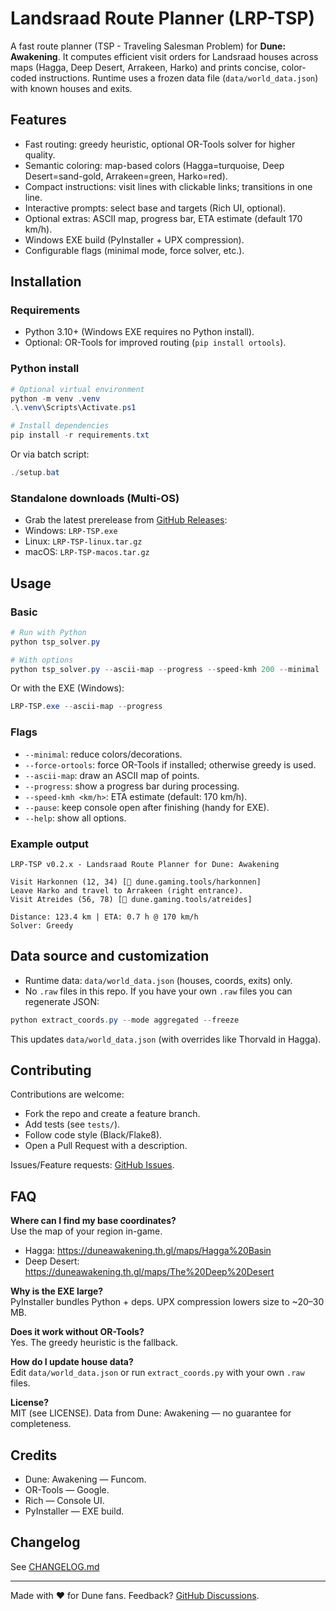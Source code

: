 # Landsraad Route Planner (LRP-TSP)

A fast route planner (TSP - Traveling Salesman Problem) for **Dune: Awakening**. It computes efficient visit orders for Landsraad houses across maps (Hagga, Deep Desert, Arrakeen, Harko) and prints concise, color-coded instructions. Runtime uses a frozen data file (`data/world_data.json`) with known houses and exits.

## Features

- Fast routing: greedy heuristic, optional OR-Tools solver for higher quality.
- Semantic coloring: map-based colors (Hagga=turquoise, Deep Desert=sand-gold, Arrakeen=green, Harko=red).
- Compact instructions: visit lines with clickable links; transitions in one line.
- Interactive prompts: select base and targets (Rich UI, optional).
- Optional extras: ASCII map, progress bar, ETA estimate (default 170 km/h).
- Windows EXE build (PyInstaller + UPX compression).
- Configurable flags (minimal mode, force solver, etc.).

## Installation

### Requirements
- Python 3.10+ (Windows EXE requires no Python install).
- Optional: OR-Tools for improved routing (`pip install ortools`).

### Python install
```powershell
# Optional virtual environment
python -m venv .venv
.\.venv\Scripts\Activate.ps1

# Install dependencies
pip install -r requirements.txt
```

Or via batch script:
```powershell
./setup.bat
```

### Standalone downloads (Multi-OS)
- Grab the latest prerelease from [GitHub Releases](https://github.com/ComictypX/LRP-TSP/releases):
- Windows: `LRP-TSP.exe`
- Linux: `LRP-TSP-linux.tar.gz`
- macOS: `LRP-TSP-macos.tar.gz`

## Usage

### Basic
```powershell
# Run with Python
python tsp_solver.py

# With options
python tsp_solver.py --ascii-map --progress --speed-kmh 200 --minimal
```

Or with the EXE (Windows):
```powershell
LRP-TSP.exe --ascii-map --progress
```

### Flags
- `--minimal`: reduce colors/decorations.
- `--force-ortools`: force OR-Tools if installed; otherwise greedy is used.
- `--ascii-map`: draw an ASCII map of points.
- `--progress`: show a progress bar during processing.
- `--speed-kmh <km/h>`: ETA estimate (default: 170 km/h).
- `--pause`: keep console open after finishing (handy for EXE).
- `--help`: show all options.

### Example output
```
LRP-TSP v0.2.x - Landsraad Route Planner for Dune: Awakening

Visit Harkonnen (12, 34) [🔗 dune.gaming.tools/harkonnen]
Leave Harko and travel to Arrakeen (right entrance).
Visit Atreides (56, 78) [🔗 dune.gaming.tools/atreides]

Distance: 123.4 km | ETA: 0.7 h @ 170 km/h
Solver: Greedy
```

## Data source and customization

- Runtime data: `data/world_data.json` (houses, coords, exits) only.
- No `.raw` files in this repo. If you have your own `.raw` files you can regenerate JSON:

```powershell
python extract_coords.py --mode aggregated --freeze
```

This updates `data/world_data.json` (with overrides like Thorvald in Hagga).

## Contributing

Contributions are welcome:
- Fork the repo and create a feature branch.
- Add tests (see `tests/`).
- Follow code style (Black/Flake8).
- Open a Pull Request with a description.

Issues/Feature requests: [GitHub Issues](https://github.com/ComictypX/TSP-Dune/issues).

## FAQ

**Where can I find my base coordinates?**  
Use the map of your region in-game.  
- Hagga: https://duneawakening.th.gl/maps/Hagga%20Basin  
- Deep Desert: https://duneawakening.th.gl/maps/The%20Deep%20Desert

**Why is the EXE large?**  
PyInstaller bundles Python + deps. UPX compression lowers size to ~20–30 MB.

**Does it work without OR-Tools?**  
Yes. The greedy heuristic is the fallback.

**How do I update house data?**  
Edit `data/world_data.json` or run `extract_coords.py` with your own `.raw` files.

**License?**  
MIT (see LICENSE). Data from Dune: Awakening — no guarantee for completeness.

## Credits

- Dune: Awakening — Funcom.
- OR-Tools — Google.
- Rich — Console UI.
- PyInstaller — EXE build.

## Changelog

See [CHANGELOG.md](CHANGELOG.md)

---

Made with ❤️ for Dune fans. Feedback? [GitHub Discussions](https://github.com/ComictypX/TSP-Dune/discussions).

